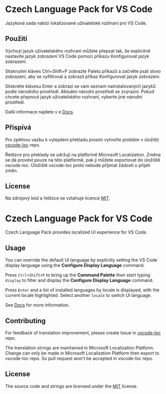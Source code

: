 # Czech Language Pack for VS Code

Jazyková sada nabízí lokalizované uživatelské rozhraní pro VS Code.

## Použití

Výchozí jazyk uživatelského rozhraní můžete přepsat tak, že explicitně nastavíte
jazyk zobrazení VS Code pomocí příkazu Konfigurovat jazyk zobrazení.

Stisknutím kláves Ctrl+Shift+P zobrazte Paletu příkazů a začněte psát slovo
zobrazení, aby se vyfiltroval a zobrazil příkaz Konfigurovat jazyk zobrazení.

Stiskněte klávesu Enter a zobrazí se vám seznam nainstalovaných jazyků podle
národního prostředí. Aktuální národní prostředí se zvýrazní. Pokud chcete
přepnout jazyk uživatelského rozhraní, vyberte jiné národní prostředí.

Další informace najdete v e
[Docs](https://go.microsoft.com/fwlink/?LinkId=761051).

## Přispívá

Pro zpětnou vazbu k vylepšení překladu prosím vytvořte problém v úložišti
[vscode-loc](https://github.com/microsoft/vscode-loc) repo.

Řetězce pro překlady se udržují na platformě Microsoft Localization. Změna se dá
provést pouze na této platformě, pak ji můžete exportovat do úložiště
vscode-loc. Úložiště vscode-loc proto nebude přijímat žádosti o přijetí změn.

## License

Na zdrojový kód a řetězce se vztahuje licence
[MIT](https://github.com/Microsoft/vscode-loc/blob/master/LICENSE.md).

# Czech Language Pack for VS Code

Czech Language Pack provides localized UI experience for VS Code.

## Usage

You can override the default UI language by explicitly setting the VS Code
display language using the **Configure Display Language** command.

Press `Ctrl+Shift+P` to bring up the **Command Palette** then start typing
`display` to filter and display the **Configure Display Language** command.

Press `Enter` and a list of installed languages by locale is displayed, with the
current locale highlighted. Select another `locale` to switch UI language.

See [Docs](https://go.microsoft.com/fwlink/?LinkId=761051) for more information.

## Contributing

For feedback of translation improvement, please create Issue in
[vscode-loc](https://github.com/microsoft/vscode-loc) repo.

The translation strings are maintained in Microsoft Localization Platform.
Change can only be made in Microsoft Localization Platform then export to
vscode-loc repo. So pull request won't be accepted in vscode-loc repo.

## License

The source code and strings are licensed under the
[MIT](https://github.com/Microsoft/vscode-loc/blob/master/LICENSE.md) license.
